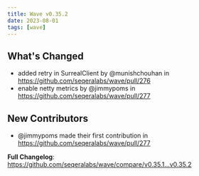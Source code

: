 ```yaml
---
title: Wave v0.35.2
date: 2023-08-01
tags: [wave]
---
```


## What's Changed
* added retry in SurrealClient by @munishchouhan in https://github.com/seqeralabs/wave/pull/276
* enable netty metrics by @jimmypoms in https://github.com/seqeralabs/wave/pull/277

## New Contributors
* @jimmypoms made their first contribution in https://github.com/seqeralabs/wave/pull/277

**Full Changelog**: https://github.com/seqeralabs/wave/compare/v0.35.1...v0.35.2
